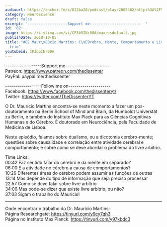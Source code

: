 ```yaml
---
audiourl: https://anchor.fm/s/822ba20/podcast/play/2005462/https%3A%2F%2Fd3ctxlq1ktw2nl.cloudfront.net%2Fproduction%2F2018-11-30%2F7706573-48000-2-37df4fe3815c.mp3
category: Neuroscience
draft: false
excerpt: '------------------Support me-----------------------  '
id: '82'
image: https://i.ytimg.com/vi/CP3b5INr00A/maxresdefault.jpg
publishDate: 2018-10-05
title: "#82 Maur\xEDcio Martins: C\xE9rebro, Mente, Comportamento e Livre Arb\xED\
  trio"
youtubeid: CP3b5INr00A
---
```

<div class="timelinks">

------------------Support me-----------------------  
Patreon: https://www.patreon.com/thedissenter  
PayPal: paypal.me/thedissenter

------------------Follow me on---------------------  
Facebook: https://www.facebook.com/thedissenteryt/  
Twitter: https://twitter.com/TheDissenterYT

O Dr. Maurício Martins encontra-se neste momento a fazer um pós-doutoramento na Berlin School of Mind and Brain, da Humboldt Universtät zu Berlin, e também do Instituto Max Plack para as Ciências Cognitivas Humanas e do Cérebro. É doutorado em Neurociência, pela Faculdade de Medicina de Lisboa.

Neste episódio, falamos sobre dualismo, ou a dicotomia cérebro-mente; questões sobre causalidade e correlação entre atividade cerebral e comportamento; e sobre como se deve abordar o problema do livre arbítrio.

Time Links:  
<time>00:42</time> Faz sentido falar do cérebro e da mente em separado?   
<time>06:00</time> É a atividade no cérebro a causa de comportamentos?      
<time>10:26</time> Diferentes áreas do cérebro podem assumir as funções de outras  
<time>13:14</time> Mas depende do tipo de informação que seja preciso processar  
<time>22:57</time> Como se deve falar sobre livre arbítrio  
<time>34:06</time> Mas pode-se dizer que existe livre arbítrio, ou não?  
<time>37:03</time> Sigam o trabalho do Maurício!

---

Onde encontrar o trabalho do Dr. Maurício Martins:  
Página Researchgate: https://tinyurl.com/y9cy7qh3  
Página no Instituto Max Planck: https://tinyurl.com/y97kbdc3
</div>

